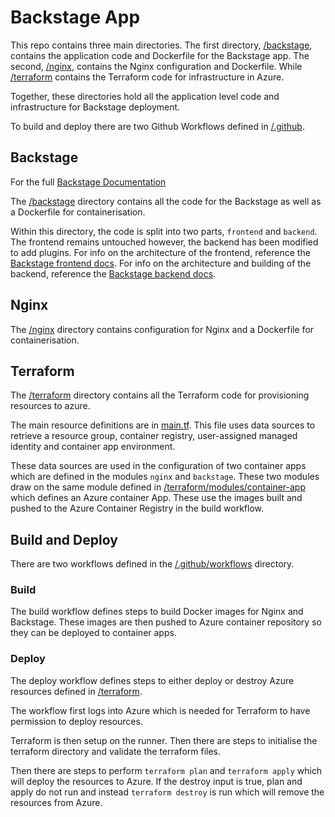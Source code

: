 # Backstage App

This repo contains three main directories. The first directory, [/backstage](./backstage/), contains the application code and Dockerfile for the Backstage app. The second, [/nginx](./nginx/), contains the  Nginx configuration and Dockerfile. While [/terraform](./terraform/) contains the Terraform code for infrastructure in Azure.

Together, these directories hold all the application level code and infrastructure for Backstage deployment.

To build and deploy there are two Github Workflows defined in [/.github](./.github/workflows/).

## Backstage

For the full [Backstage Documentation](https://backstage.io/docs/overview/what-is-backstage/)

The [/backstage](./backstage/) directory contains all the code for the Backstage as well as a Dockerfile for containerisation.

Within this directory, the code is split into two parts, `frontend` and `backend`. The frontend remains untouched however, the backend has been modified to add plugins. For info on the architecture of the frontend, reference the [Backstage frontend docs](https://backstage.io/docs/frontend-system/). For info on the architecture and building of the backend, reference the [Backstage backend docs](https://backstage.io/docs/backend-system/).

## Nginx

The [/nginx](./nginx/) directory contains configuration for Nginx and a Dockerfile for containerisation.

## Terraform

The [/terraform](./terraform/) directory contains all the Terraform code for provisioning resources to azure.

The main resource definitions are in [main.tf](./terraform/main.tf). This file uses data sources to retrieve a resource group, container registry, user-assigned managed identity and container app environment.

These data sources are used in the configuration of two container apps which are defined in the modules `nginx` and `backstage`. These two modules draw on the same module defined in [/terraform/modules/container-app](./terraform/modules/container-app/) which defines an Azure container App. These use the images built and pushed to the Azure Container Registry in the build workflow.

## Build and Deploy

There are two workflows defined in the [/.github/workflows](./.github/workflows/) directory.

### Build

The build workflow defines steps to build Docker images for Nginx and Backstage. These images are then pushed to Azure container repository so they can be deployed to container apps.

### Deploy

The deploy workflow defines steps to either deploy or destroy Azure resources defined in [/terraform](#terraform).

The workflow first logs into Azure which is needed for Terraform to have permission to deploy resources.

Terraform is then setup on the runner. Then there are steps to initialise the terraform directory and validate the terraform files.

Then there are steps to perform `terraform plan` and `terraform apply` which will deploy the resources to Azure. If the destroy input is true, plan and apply do not run and instead `terraform destroy` is run which will remove the resources from Azure.
